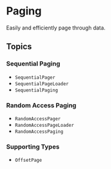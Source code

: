 # Paging

Easily and efficiently page through data. 

## Topics

### Sequential Paging

- ``SequentialPager``
- ``SequentialPageLoader``
- ``SequentialPaging``

### Random Access Paging

- ``RandomAccessPager``
- ``RandomAccessPageLoader``
- ``RandomAccessPaging``

### Supporting Types

- ``OffsetPage``

